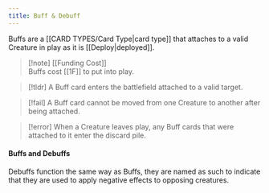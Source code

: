 ```yaml
---
title: Buff & Debuff
---
```

Buffs are a [[CARD TYPES/Card Type|card type]] that attaches to a valid Creature in play as it is [[Deploy|deployed]].

 > [!note] [[Funding Cost]]  
 > Buffs cost [[1F]] to put into play.
 
 > [!tldr] A Buff card enters the battlefield attached to a valid target.
 
 > [!fail] A Buff card cannot be moved from one Creature to another after being attached. 
 
 > [!error] When a Creature leaves play, any Buff cards that were attached to it enter the discard pile.


#### Buffs and Debuffs

Debuffs function the same way as Buffs, they are named as such to indicate that they are used to apply negative effects to opposing creatures.